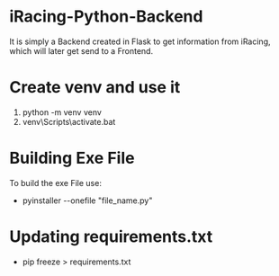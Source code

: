 # iRacing-Python-Backend

It is simply a Backend created in Flask to get information from iRacing, which will later get send to a Frontend.

# Create venv and use it

1. python -m venv venv
2. venv\Scripts\activate.bat

# Building Exe File

To build the exe File use:

- pyinstaller --onefile "file_name.py"

# Updating requirements.txt

- pip freeze > requirements.txt
